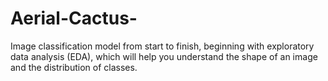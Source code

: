 # Aerial-Cactus-
Image classification model from start to finish, beginning with exploratory data analysis (EDA), which will help you understand the shape of an image and the distribution of classes.
